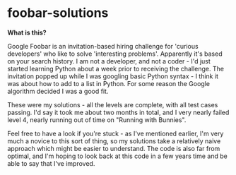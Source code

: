 # foobar-solutions

**What is this?**

Google Foobar is an invitation-based hiring challenge for 'curious developers' who like to solve 'interesting problems'. Apparently it's based on your search history.
I am not a developer, and not a coder - I'd just started learning Python about a week prior to receiving the challenge. The invitation popped up while I was googling basic Python syntax - I think it was about how to add to a list in Python. For some reason the Google algorithm decided I was a good fit. 

These were my solutions - all the levels are complete, with all test cases passing. I'd say it took me about two months in total, and I very nearly failed level 4, nearly running out of time on "Running with Bunnies".

Feel free to have a look if you're stuck - as I've mentioned earlier, I'm very much a novice to this sort of thing, so my solutions take a relatively naive approach which might be easier to understand. The code is also far from optimal, and I'm hoping to look back at this code in a few years time and be able to say that I've improved.
